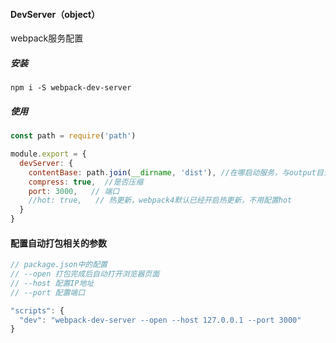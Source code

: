 #### DevServer（object）

webpack服务配置

##### 安装

```shell
npm i -S webpack-dev-server
```

##### 使用

```js
const path = require('path')

module.export = {
  devServer: {
    contentBase: path.join(__dirname, 'dist'), //在哪启动服务，与output目录对应
    compress: true,  //是否压缩
    port: 3000,   // 端口
    //hot: true,   // 热更新，webpack4默认已经开启热更新，不用配置hot
  }
}
```

#### 配置自动打包相关的参数

```js
// package.json中的配置
// --open 打包完成后自动打开浏览器页面
// --host 配置IP地址
// --port 配置端口

"scripts": {
  "dev": "webpack-dev-server --open --host 127.0.0.1 --port 3000"
}
```



